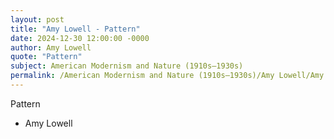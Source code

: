 ```yaml
---
layout: post
title: "Amy Lowell - Pattern"
date: 2024-12-30 12:00:00 -0000
author: Amy Lowell
quote: "Pattern"
subject: American Modernism and Nature (1910s–1930s)
permalink: /American Modernism and Nature (1910s–1930s)/Amy Lowell/Amy Lowell - Pattern
---
```


Pattern

- Amy Lowell
